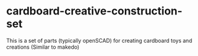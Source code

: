 # cardboard-creative-construction-set
This is a set of parts (typically openSCAD) for creating cardboard toys and creations (Similar to makedo)
